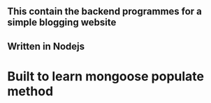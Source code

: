 ## This contain the backend programmes for a simple blogging website  
## Written in Nodejs
# Built to learn mongoose populate method